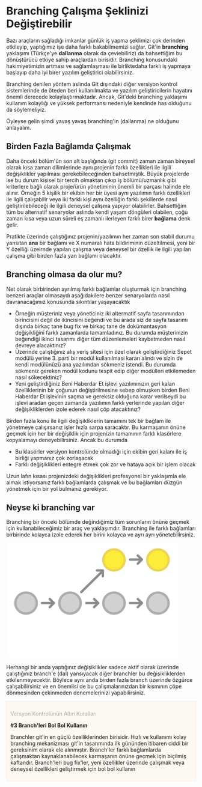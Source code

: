 # Branching Çalışma Şeklinizi Değiştirebilir

Bazı araçların sağladığı imkanlar günlük iş yapma şeklimizi çok derinden etkileyip, yaptığımız işe daha farklı bakabilmemizi sağlar. Git'in **branching** yaklaşımı (Türkçe'ye **dallanma** olarak da çeviebiliriz) da bahsettiğim bu dönüştürücü etkiye sahip araçlardan birisidir. Branching konusundaki hakimiyetimizin artması ve sağlamlaşması ile birliktedaha farklı iş yapmaya başlayıp daha iyi birer yazılım geliştirici olabilirsiniz.

Branching denilen yöntem aslında Git dışındaki diğer versiyon kontrol sistemlerinde de öteden beri kullanılmakta ve yazılım geliştiricilerin hayatını önemli derecede kolaylaştırmaktadır. Ancak, Git'deki branching yaklaşımı kullanım kolaylığı ve yüksek performansı nedeniyle kendinde has olduğunu da  söylemeliyiz.

Öyleyse gelin şimdi yavaş yavaş branching'in (dallanma) ne olduğunu anlayalım.

## Birden Fazla Bağlamda Çalışmak

Daha önceki bölüm'ün son alt başlığında (git commit) zaman zaman bireysel olarak kısa zaman dilimlerinde aynı projenin farklı özellikleri ile ilgili değişiklikler yapılması gerekebileceğinden bahsetmiştik. Büyük projelerde ise bu durum kişisel bir tercih olmaktan çıkıp iş bölümü/uzmanlık gibi kriterlere bağlı olarak proje/ürün yönetiminin önemli bir parçası halinde ele alınır. Örneğin 5 kişilik bir ekibin her bir üyesi aynı yazılımın farklı özellikleri ile ilgili çalışabilir veya iki farklı kişi aynı özelliğin farklı şekillerde nasıl geliştirilebileceği ile ilgili deneysel çalışma yapıyor olabilirler. Bahsettiğim tüm bu alternatif senaryolar aslında kendi yaşam döngüleri olabilen, çoğu zaman kısa veya uzun süreli eş zamanlı ilerleyen farklı birer **bağlama** denk gelir.

Pratikte üzerinde çalıştığınız projenin/yazılımın her zaman son stabil durumu yansıtan **ana** bir bağlamı ve X numaralı hata bildiriminin düzeltilmesi, yeni bir Y özelliği üzeirnde yapılan çalışma veya deneysel bir özellik ile ilgili yapılan çalışma gibi birden fazla yan bağlamı olacaktır.

## Branching olmasa da olur mu?

Net olarak birbirinden ayrılmış farklı bağlamlar oluşturmak için branching benzeri araçlar olmasaydı aşağıdakilere benzer senaryolarda nasıl davranacağımız konusunda sıkıntılar yaşayacaktık

* Örneğin müşteriniz veya yöneticiniz iki altermatif sayfa tasarımından birincisini değil de ikincisini beğendi ve bu arada siz de sayfa tasarımı dışında birkaç tane bug fix ve birkaç tane de dokümantasyon değişikliğini farklı zamanlarda tamamladınız. Bu durumda müşterinizin beğendiği ikinci tasarımı diğer tüm düzenlemeleri kaybetmeden nasıl devreye alacaktınız?
* Üzerinde çalıştığınız alış veriş sitesi için özel olarak geliştirdiğiniz Sepet modülü yerine 3. parti bir modül kullanılması kararı alındı ve sizin de kendi modülünüzü ana yazılımdan sökmeniz istendi. Bu durumda sökmeniz gereken modül kodunu tespit edip diğer modülleri etkilemeden nasıl sökecektiniz?
* Yeni geliştirdiğiniz Beni Haberdar Et işlevi yazılımınızın geri kalan özelliklerinin bir çoğunun değiştirilmesine sebep olmuşken birden Beni Haberdar Et işlevinin saçma ve gereksiz olduğuna karar verilseydi bu işlevi aradan geçen zamanda yazılımın farklı yerlerinde yapılan diğer değişikliklerden izole ederek nasıl çöp atacaktınız?

Birden fazla konu ile ilgili değişikliklerin tamamını tek bir bağlam ile yönetmeye çalışırsanız işler hızla sarpa saracaktır. Bu karmaşanın önüne geçmek için her bir değişiklik için projenizin tamamının farklı klasörlere kopyalamayı deneyebilirsiniz. Ancak bu durumda

* Bu klasörler versiyon kontrolünde olmadığı için ekibin geri kalanı ile iş birliği yapmanız çok zorlaşacak
* Farklı değişiklikleri entegre etmek çok zor ve hataya açık bir işlem olacak

Uzun lafın kısası projenizdeki değişiklikleri profesyonel bir yaklaşımla ele almak istiyorsanız farklı bağlamlarda çalışmak ve bu bağlamları düzgün yönetmek için bir yol bulmanız gerekiyor.

## Neyse ki branching var
Branching bir önceki bölümde değindiğimiz tüm sorunların önüne geçmek için kullanabileceğimiz bir araç ve yaklaşımdır. Branching ile farklı bağlamları birbirinde kolayca izole ederek her birini kolayca ve ayrı ayrı yönetebilirsiniz.

![Branching](./01_branching.png "Branching")

Herhangi bir anda yaptığınız değişiklikler sadece aktif olarak üzerinde çalıştığınız branch'e (dal) yansıyacak diğer branchler bu değişikliklerden etkilenmeyecektir. Böylece aynı anda birden fazla branch üzerinde özgürce çalışabilirsiniz ve en önemlisi de bu çalışmalarınızdan bir kısmının çöpe dönmesinden çekinmeden denemelerinizi yapabilirsiniz.

<div style="padding:10px;border:1px solid #fcedd7;background-color:#fef9f1">
<p style="color:darkgray">Versyon Kontrolünün Altın Kuralları</p>
<p style="font-weight:bold">#3 Branch'leri Bol Bol Kullanın </p>
<p>
Branchler git'in en güçlü özelliklerinden birisidir. Hızlı ve kullanımı kolay branching mekanizması git'in tasarımında ilk gününden itibaren ciddi bir gereksinim olarak ele alınmıştır. Branch'ler farklı bağlamlarda çalışmaktan kaynaklanabilecek karmaşanın önüne geçmek için biçilmiş kaftandır. Branch'leri bug fix'ler, yeni özellikler üzerinde çalışmak veya deneysel özellikleri geliştirmek için bol bol kullanın
</p>
</div>
